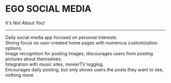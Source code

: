 # **EGO SOCIAL MEDIA**

*It's Not About You!*

---

Daily social media app focused on personal interests.  
Strong focus on user-created home pages with numerous customization options.  
Image recognition for posting images, discourages users from posting pictures about themselves.  
Integration with music sites, movie/TV logging.  
Encourages daily posting, but only shows users the posts they want to see, nothing more.
